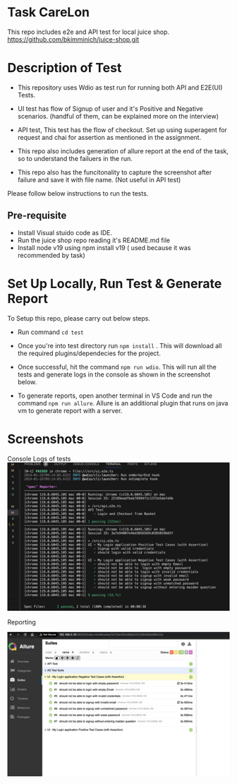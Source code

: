 # Task CareLon

This repo includes e2e and API test for local juice shop. https://github.com/bkimminich/juice-shop.git

##

# Description of Test

- This repository uses Wdio as test run for running both API and E2E(UI) Tests.

- UI test has flow of Signup of user and it's Positive and Negative scenarios. (handful of them, can be explained more on the interview)

- API test, This test has the flow of checkout. Set up using superagent for request and chai for assertion as mentioned in the assignment.

- This repo also includes generation of allure report at the end of the task, so to understand the failuers in the run.

- This repo also has the funcitonality to capture the screenshot after failure and save it with file name. (Not useful in API test)

Please follow below instructions to run the tests.

## Pre-requisite

- Install Visual stuido code as IDE.
- Run the juice shop repo reading it's README.md file
- Install node v19 using npm install v19 ( used because it was recommended by task)

# Set Up Locally, Run Test & Generate Report

To Setup this repo, please carry out below steps.

- Run command `cd test`
- Once you're into test directory run `npm install` . This will download all the required plugins/dependecies for the project.

- Once successful, hit the command `npm run wdio`. This will run all the tests and generate logs in the console as shown in the screenshot below.

- To generate reports, open another terminal in VS Code and run the command `npm run allure`. Allure is an additional plugin that runs on java vm to generate report with a server.

# Screenshots

Console Logs of tests
![Alt text](<Screenshot 2024-01-26 at 12.14.56 PM.png>)

Reporting

![Alt text](<Screenshot 2024-01-26 at 12.14.27 PM.png>)